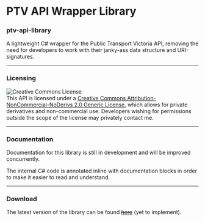 # PTV API Wrapper Library
### ptv-api-library
A lightweight C# wrapper for the Public Transport Victoria API, removing the need for developers to work with their janky-ass data structure and URI-signatures.

---
### Licensing
![Creative Commons License](https://i.creativecommons.org/l/by-nc-nd/2.0/88x31.png)  
This API is licensed under a [Creative Commons Attribution-NonCommercial-NoDerivs 2.0 Generic License](http://creativecommons.org/licenses/by-nc-nd/2.0/), which allows for private derivatives and non-commercial use.
Developers wishing for permissions outside the scope of the license may privately contact me.

---
### Documentation
Documentation for this library is still in development and will be improved concurrently.

The internal C# code is annotated inline with documentation blocks in order to make it easier to read and understand.

---
### Download
The latest version of the library can be found ~~[here](https://www.github.com/flareline/ptv-api-wrapper)~~ (yet to implement).